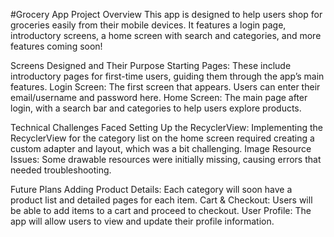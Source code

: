 #Grocery App
Project Overview
This app is designed to help users shop for groceries easily from their mobile devices. It features a login page, introductory screens, a home screen with search and categories, and more features coming soon!

Screens Designed and Their Purpose
Starting Pages: These include introductory pages for first-time users, guiding them through the app’s main features.
Login Screen: The first screen that appears. Users can enter their email/username and password here.
Home Screen: The main page after login, with a search bar and categories to help users explore products.

Technical Challenges Faced
Setting Up the RecyclerView: Implementing the RecyclerView for the category list on the home screen required creating a custom adapter and layout, which was a bit challenging.
Image Resource Issues: Some drawable resources were initially missing, causing errors that needed troubleshooting.

Future Plans
Adding Product Details: Each category will soon have a product list and detailed pages for each item.
Cart & Checkout: Users will be able to add items to a cart and proceed to checkout.
User Profile: The app will allow users to view and update their profile information.
